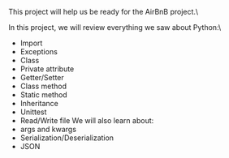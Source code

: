 This project will help us be ready for the AirBnB project.\

In this project, we will review everything we saw about Python:\

* Import
* Exceptions
* Class
* Private attribute
* Getter/Setter
* Class method
* Static method
* Inheritance
* Unittest
* Read/Write file
We will also learn about:
* args and kwargs
* Serialization/Deserialization
* JSON
